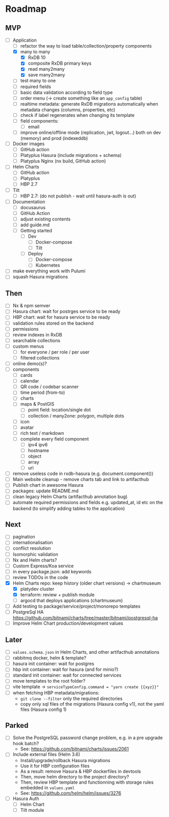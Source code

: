 # Roadmap

## MVP

- [ ] Application
  - [ ] refactor the way to load table/collection/property components
  - [x] many to many
    - [x] RxDB 10
    - [x] composite RxDB primary keys
    - [x] read many2many
    - [x] save many2many
  - [ ] test many to one
  - [ ] required fields
  - [ ] basic data validation according to field type
  - [ ] order menu (-> create something like an `app_config` table)
  - [ ] realtime metadata: generate RxDB migrations automatically when metadata changes (columns, properties, etc)
  - [ ] check if label regenerates when changing its template
  - [ ] field components:
    - [ ] email
  - [ ] improve online/offline mode (replication, jwt, logout...) both on dev (memory) and prod (indexeddb)
- [ ] Docker images
  - [ ] GitHub action
  - [ ] Platyplus Hasura (include migrations + schema)
  - [ ] Platyplus Nginx (nx build, GitHub action)
- [ ] Helm Charts
  - [ ] GitHub action
  - [ ] Platyplus
  - [ ] HBP 2.7
- [ ] Tilt
  - [ ] HBP 2.7: (do not publish - wait until hasura-auth is out)
- [ ] Documentation
  - [ ] docusaurus
  - [ ] GitHub Action
  - [ ] adjust existing contents
  - [ ] add guide.md
  - [ ] Getting started
    - [ ] Dev
      - [ ] Docker-compose
      - [ ] Tilt
    - [ ] Deploy
      - [ ] Docker-compose
      - [ ] Kubernetes
- [ ] make everything work with Pulumi
- [ ] squash Hasura migrations

## Then

- [ ] Nx & npm semver
- [ ] Hasura chart: wait for postrges service to be ready
- [ ] HBP chart: wait for hasura service to be ready
- [ ] validation rules stored on the backend
- [ ] permissions
- [ ] review indexes in RxDB
- [ ] searchable collections
- [ ] custom menus
  - [ ] for everyone / per role / per user
  - [ ] filtered collections
- [ ] online demo(s)?
- [ ] components
  - [ ] cards
  - [ ] calendar
  - [ ] QR code / codebar scanner
  - [ ] time period (from-to)
  - [ ] charts
  - [ ] maps & PostGIS
    - [ ] point field: location/single dot
    - [ ] collection / many2one: polygon, multiple dots
  - [ ] icon
  - [ ] avatar
  - [ ] rich text / markdown
  - [ ] complete every field component
    - [ ] ipv4 ipv6
    - [ ] hostname
    - [ ] object
    - [ ] array
    - [ ] uri
- [ ] remove useless code in rxdb-hasura (e.g. document.component())
- [ ] Main website cleanup - remove charts tab and link to artifacthub
- [ ] Publish chart in awesome Hasura
- [ ] packages: update README.md
- [ ] clean legacy Helm Charts (artifacthub annotation bug)
- [ ] automate required permissions and fields e.g. updated_at, id etc on the backend (to simplify adding tables to the application)

## Next

- [ ] pagination
- [ ] internationalisation
- [ ] conflict resolution
- [ ] Isomorphic validation
- [ ] Nx and Helm charts?
- [ ] Custom Express/Koa service
- [ ] in every package.json: add keywords
- [ ] review TODOs in the code
- [x] Helm Charts repo: keep history (older chart versions) -> chartmuseum
  - [x] platydev cluster
  - [x] terraform: review + publish module
  - [ ] argocd that deploys applications (chartmuseum)
- [ ] Add testing to package/service/project/monorepo templates
- [ ] PostgreSql HA https://github.com/bitnami/charts/tree/master/bitnami/postgresql-ha
- [ ] Improve Helm Chart production/development values

## Later

- [ ] `values.schema.json` in Helm Charts, and other artifacthub annotations
- [ ] rabbitmq docker, helm & template?
- [ ] hasura init container: wait for postgres
- [ ] hbp init container: wait for hasura (and for minio?)
- [ ] standard init container: wait for connected services
- [ ] move templates to the root folder?
- [ ] vite template -> `serviceTypeConfig.command = "yarn create {{xyz}}"`
- [ ] when fetching HBP metadata/migrations:
  - `git clone --filter` only the required directories
  - copy only sql files of the migrations (Hasura config v1), not the yaml files (Hasura config 1)

## Parked

- [ ] Solve the PostgreSQL password change problem, e.g. in a pre upgrade hook batch?
  - See: https://github.com/bitnami/charts/issues/2061
- [ ] Include external files (Helm 3.6)
  - Install/upgrade/rollback Hasura migrations
  - Use it for HBP configuration files
  - As a result: remove Hasura & HBP dockerfiles in devtools
  - Then, move helm directory to the project directory?
  - Then, review HBP template and functionning with storage rules embedded in `values.yaml`
  - See: https://github.com/helm/helm/issues/3276
- [ ] Hasura Auth
  - [ ] Helm Chart
  - [ ] Tilt module
